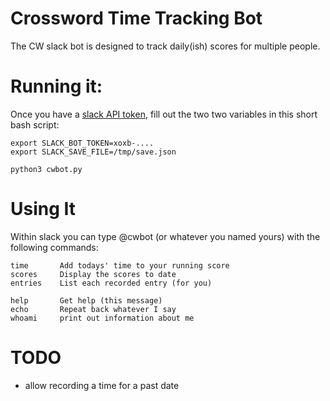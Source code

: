 # Crossword Time Tracking Bot

The CW slack bot is designed to track daily(ish) scores for multiple
people.

# Running it:

Once you have a [slack API
token](https://api.slack.com/apps/AEZHZ71A4/install-on-team?success=1),
fill out the two two variables in this short bash script:

```
export SLACK_BOT_TOKEN=xoxb-....
export SLACK_SAVE_FILE=/tmp/save.json

python3 cwbot.py
```

# Using It

Within slack you can type @cwbot (or whatever you named yours) with
the following commands:

```
time       Add todays' time to your running score
scores     Display the scores to date
entries    List each recorded entry (for you)

help       Get help (this message)
echo       Repeat back whatever I say
whoami     print out information about me
```

# TODO

- allow recording a time for a past date

